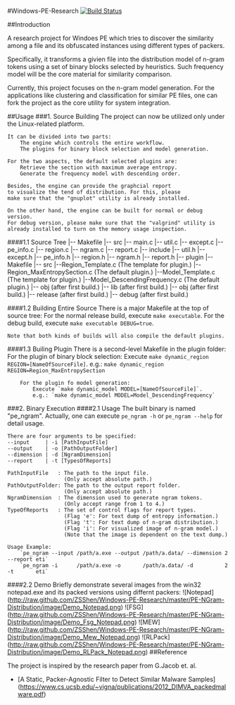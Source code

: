 #Windows-PE-Research
[![Build Status](https://travis-ci.org/ZSShen/Windows-PE-Research.svg?branch=master)](https://travis-ci.org/ZSShen/Windows-PE-Research)

##Introduction

A research project for Windoes PE which tries to discover the 
similarity among a file and its obfuscated instances using 
different types of packers.

Specifically, it transforms a givien file into the distribution
model of n-gram tokens using a set of binary blocks selected by
heuristics. Such frequency model will be the core material for 
similarity comparison.

Currently, this project focuses on the n-gram model generation. 
For the applications like clustering and classification for
similar PE files, one can fork the project as the core utility 
for system integration.

##Usage
###1. Source Building
    The project can now be utilized only under the Linux-related platform.
    
    It can be divided into two parts:
        The engine which controls the entire workflow.
        The plugins for binary block selection and model generation.
        
    For the two aspects, the default selected plugins are:
        Retrieve the section with maximum average entropy.
        Generate the frequency model with descending order.
    
    Besides, the engine can provide the graphcial report
    to visualize the tend of distribution. For this, please
    make sure that the "gnuplot" utility is already installed.
    
    On the other hand, the engine can be built for normal or debug version.
    For debug version, please make sure that the "valgrind" utility is
    already installed to turn on the memory usage inspection.

####1.1 Source Tree
    |-- Makefile
    |-- src
        |-- main.c
        |-- util.c
        |-- except.c
        |-- pe_info.c
        |-- region.c
        |-- ngram.c
        |-- report.c
    |-- include
        |-- util.h
        |-- except.h
        |-- pe_info.h
        |-- region.h
        |-- ngram.h
        |-- report.h
    |-- plugin
        |-- Makefile
        |-- src
            |--Region_Template.c (The template for plugin.)
            |--Region_MaxEntropySection.c (The default plugin.)
            |--Model_Template.c (The template for plugin.)
            |--Model_DescendingFrequency.c (The default plugin.)
        |-- obj (after first build.)
        |-- lib (after first build.)
    |-- obj (after first build.)
    |-- release (after first build.)
    |-- debug (after first build.)
    
    
####1.2 Building Entire Source
    There is a major Makefile at the top of source tree:
        For the normal release build, execute `make executable`.
        For the debug build, execute `make executable DEBUG=true`.
    
    Note that both kinds of builds will also compile the default plugins.

####1.3 Builing Plugin
    There is a second-level Makefile in the plugin folder:
        For the plugin of binary block selection:
            Execute `make dynamic_region REGION=[NameOfSourceFile]`.
            e.g.: `make dynamic_region REGION=Region_MaxEntropySection`
    
        For the plugin fo model generation:
            Execute `make dynamic_model MODEL=[NameOfSourceFile]`.
            e.g.: `make dynamic_model MODEL=Model_DescendingFrequency`

###2. Binary Execution
####2.1 Usage
    The built binary is named "pe_ngram". Actually, one can execute
    `pe_ngram -h` or `pe_ngram --help` for detail usage.

    There are four arguments to be specified:
    --input     | -i [PathInputFile]
    --output    | -o [PathOutputFolder]
    --dimension | -d [NgramDimension]
    --report    | -t [TypesOfReports]
    
    PathInputFile   : The path to the input file.
                      (Only accept absolute path.)
    PathOutputFolder: The path to the output report folder.
                      (Only accept absolute path.)
    NgramDimension  : The dimension used to generate ngram tokens. 
                      (Only accept range from 1 to 4.)
    TypeOfReports   : The set of control flags for report types.
                      (Flag 'e': For text dump of entropy information.)
                      (Flag 't': For text dump of n-gram distribution.)
                      (Flag 'i': For visualized image of n-gram model.)
                      (Note that the image is dependent on the text dump.)
                      
    Usage Example:
        `pe_ngram --input /path/a.exe --output /path/a.data/ --dimension 2 --report eti`
        `pe_ngram -i      /path/a.exe -o       /path/a.data/ -d          2 -t       eti`

####2.2 Demo
    Briefly demonstrate several images from the win32 notepad.exe and its
    packed versions using differnt packers:
![Notepad] (http://raw.github.com/ZSShen/Windows-PE-Research/master/PE-NGram-Distribution/image/Demo_Notepad.png)
![FSG] (http://raw.github.com/ZSShen/Windows-PE-Research/master/PE-NGram-Distribution/image/Demo_Fsg_Notepad.png)
![MEW] (http://raw.github.com/ZSShen/Windows-PE-Research/master/PE-NGram-Distribution/image/Demo_Mew_Notepad.png)
![RLPack] (http://raw.github.com/ZSShen/Windows-PE-Research/master/PE-NGram-Distribution/image/Demo_RLPack_Notepad.png)
##Reference

The project is inspired by the research paper from G.Jacob et. al.  
* [A Static, Packer-Agnostic Filter to Detect Similar Malware Samples]
(https://www.cs.ucsb.edu/~vigna/publications/2012_DIMVA_packedmalware.pdf)
